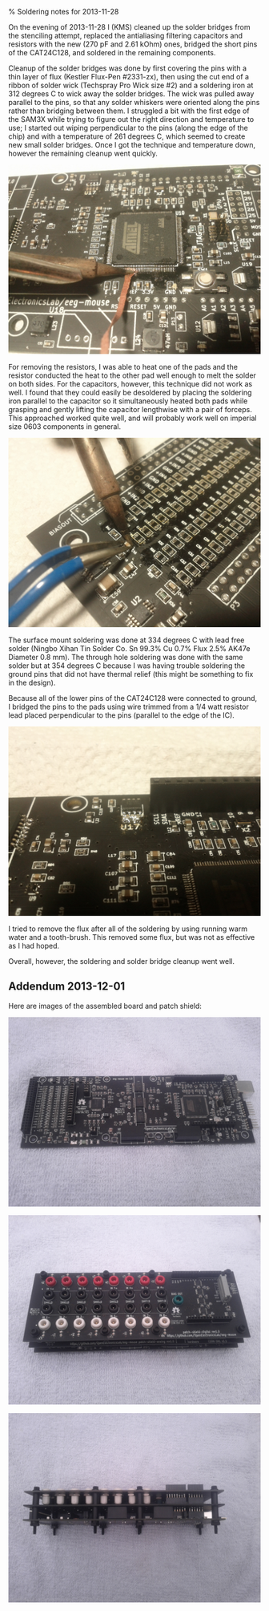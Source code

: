 % Soldering notes for 2013-11-28

On the evening of 2013-11-28 I (KMS) cleaned up the solder bridges from
the stenciling attempt, replaced the antialiasing filtering capacitors and
resistors with the new (270 pF and 2.61 kOhm) ones, bridged the short pins
of the CAT24C128, and soldered in the remaining components.

Cleanup of the solder bridges was done by first covering the pins with a
thin layer of flux (Kestler Flux-Pen #2331-zx), then using the cut end of
a ribbon of solder wick (Techspray Pro Wick size #2) and a soldering iron
at 312 degrees C to wick away the solder bridges.  The wick was pulled away
parallel to the pins, so that any solder whiskers were oriented along the pins
rather than bridging between them.  I struggled a bit with the first edge of
the SAM3X while trying to figure out the right direction and temperature to
use; I started out wiping perpendicular to the pins (along the edge of the
chip) and with a temperature of 261 degrees C, which seemed to create new
small solder bridges.  Once I got the technique and temperature down, however
 the remaining cleanup went quickly.  

![Tool orientation used for solder bridge cleanup (staged photo)](IMG_20131128_204505.jpg)

For removing the resistors, I was able to heat one of the pads and the
resistor conducted the heat to the other pad well enough to melt the solder on
both sides.  For the capacitors, however, this technique did not work as well.
I found that they could easily be desoldered by placing the soldering iron
parallel to the capacitor so it simultaneously heated both pads while grasping
and gently lifting the capacitor lengthwise with a pair of forceps.  This
approached worked quite well, and will probably work well on imperial size
0603 components in general.  

![Tool orientation used for desoldering capacitors (staged photo)](IMG_20131128_204656.jpg)

The surface mount soldering was done at 334 degrees C with lead free solder
(Ningbo Xihan Tin Solder Co. Sn 99.3% Cu 0.7% Flux 2.5% AK47e Diameter 0.8
mm).  The through hole soldering was done with the same solder but at 354
degrees C because I was having trouble soldering the ground pins that did
not have thermal relief (this might be something to fix in the design).

Because all of the lower pins of the CAT24C128 were connected to ground,
I bridged the pins to the pads using wire trimmed from a 1/4 watt resistor
lead placed perpendicular to the pins (parallel to the edge of the IC).  

![Solder bridge for the CAT24C128](IMG_20131128_235349.jpg)

I tried to remove the flux after all of the soldering by using running warm
water and a tooth-brush.  This removed some flux, but was not as effective
as I had hoped.  

Overall, however, the soldering and solder bridge cleanup went well.

## Addendum 2013-12-01

Here are images of the assembled board and patch shield:

![rev1 board](IMG_20131201_185113.jpg)

![rev1 board and patch shield, top](IMG_20131201_185737.jpg)

![rev1 board and patch shield, side](IMG_20131201_185844.jpg)

